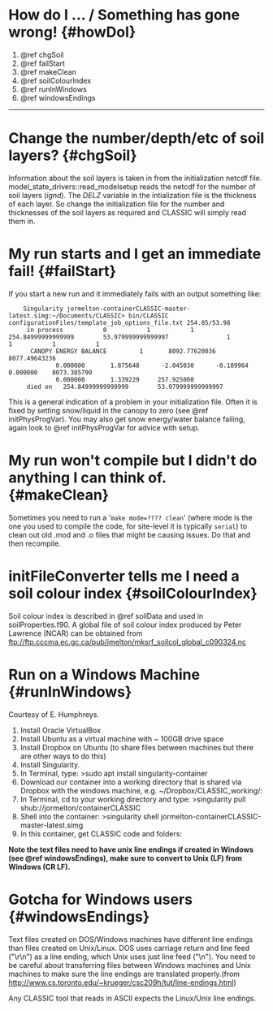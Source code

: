 # How do I ... / Something has gone wrong! {#howDoI}

1. @ref chgSoil
2. @ref failStart
3. @ref makeClean
4. @ref soilColourIndex
5. @ref runInWindows
6. @ref windowsEndings


----

# Change the number/depth/etc of soil layers? {#chgSoil}

Information about the soil layers is taken in from the initialization netcdf file. model_state_drivers::read_modelsetup reads the netcdf for the number of soil layers (*ignd*). The *DELZ* variable in the intialization file is the thickness of each layer. So change the initialization file for the number and thicknesses of the soil layers as required and CLASSIC will simply read them in.

# My run starts and I get an immediate fail! {#failStart}

If you start a new run and it immediately fails with an output something like:

        Singularity jormelton-containerCLASSIC-master-latest.simg:~/Documents/CLASSIC> bin/CLASSIC configurationFiles/template_job_options_file.txt 254.85/53.98
         in process           0           1           1   254.84999999999999        53.979999999999997                1           1           1           1
          CANOPY ENERGY BALANCE         1       8092.77620036       8077.49643236
                 0.000000       1.875648      -2.045030      -0.189964       0.000000    8073.385790
                 0.000000       1.339229     257.925000
         died on   254.84999999999999        53.979999999999997 
         
This is a general indication of a problem in your initialization file. Often it is fixed by setting snow/liquid in the canopy to zero (see @ref initPhysProgVar). You may also get snow energy/water balance failing, again look to @ref initPhysProgVar for advice with setup.

# My run won't compile but I didn't do anything I can think of. {#makeClean}

Sometimes you need to run a '`make mode=???? clean`' (where mode is the one you used to compile the code, for site-level it is typically `serial`) to clean out old .mod and .o files that might be causing issues. Do that and then recompile.

# initFileConverter tells me I need a soil colour index {#soilColourIndex}

Soil colour index is described in @ref soilData and used in soilProperties.f90. A global file of soil colour index produced by Peter Lawrence (NCAR) can be obtained from ftp://ftp.cccma.ec.gc.ca/pub/jmelton/mksrf_soilcol_global_c090324.nc

# Run on a Windows Machine {#runInWindows}

Courtesy of E. Humphreys. 

1. Install Oracle VirtualBox
2. Install Ubuntu as a virtual machine with ~ 100GB drive space
3. Install Dropbox on Ubuntu (to share files between machines but there are other ways to do this)
4. Install Singularity.  
  1. In Terminal, type: >sudo apt install singularity-container
5. Download our container into a working directory that is shared via Dropbox with the windows machine, e.g. ~/Dropbox/CLASSIC_working/:
  1. In Terminal, cd to your working directory and type: >singularity pull shub://jormelton/containerCLASSIC
6. Shell into the container:  >singularity shell jormelton-containerCLASSIC-master-latest.simg
7. In this container, get CLASSIC code and folders:  

**Note the text files need to have unix line endings if created in Windows (see @ref windowsEndings), make sure to convert to Unix (LF) from Windows (CR LF).**

# Gotcha for Windows users {#windowsEndings}

Text files created on DOS/Windows machines have different line endings than files created on Unix/Linux. DOS uses carriage return and line feed ("\r\n") as a line ending, which Unix uses just line feed ("\n"). You need to be careful about transferring files between Windows machines and Unix machines to make sure the line endings are translated properly.(from http://www.cs.toronto.edu/~krueger/csc209h/tut/line-endings.html)

Any CLASSIC tool that reads in ASCII expects the Linux/Unix line endings.

